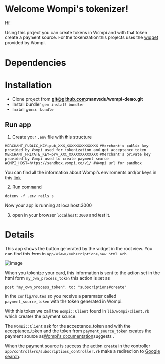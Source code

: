 # Welcome Wompi's tokenizer!

Hi! 

Using this project you can create tokens in Wompi and with that token create a payment source. 
For the tokenization this projects uses the [widget](https://docs.wompi.co/docs/en-us/fuentes-de-pago#widget-in-tokenization-mode) provided by Wompi.

# Dependencies


# Installation
- Clone project from **git@github.com:manvedu/wompi-demo.git**
- Install bundler `gem install bundler`
- Install gems ` bundle`


## Run app
1. Create your `.env` file with this structure
```
MERCHANT_PUBLIC_KEY=pub_XXX_XXXXXXXXXXXXXX #Merchant's public key provided by Wompi used for tokenization and get acceptance token
MERCHANT_PRIVATE_KEY=prv_XXX_XXXXXXXXXXXXX #Merchant's private key provided by Wompi used to create payment source
WOMPI_HOST=https://sandbox.wompi.co/v1/ #Wompi url for sandbox
```

You can find all the information about Wompi's enviroments and/or keys in this [link](https://docs.wompi.co/docs/en-us/ambientes-y-llaves)


2. Run command

```
dotenv -f .env rails s
```

Now your app is running at localhost:3000

3. open in your browser `localhost:3000` and test it.


# Details
This app shows the button generated by the widget in the root view. You can find this form in `app/views/subscriptions/new.html.erb`

![image](https://user-images.githubusercontent.com/11188064/143105675-0de197a5-055f-4fe2-87f6-6ed850398679.png)


When you tokenize your card, this information is sent to the action set in the html form `my_own_process_token`
this action is set as 
```
post "my_own_process_token", to: "subscriptions#create"
```
in the `config/routes` so you receive a paramater called `payment_source_token` with the token generated in Wompi.

With this token we call the `Wompi::Client` found in `lib/wompi/client.rb` which creates the payment source.

The `Wompi::Client` ask for the acceptance_token and with the acceptance_token and the token from `payment_source_token` creates the payment source as[Wompi's documentation](https://docs.wompi.co/docs/en-us/fuentes-de-pago)suggests .

When the payment source is success the action `create` in the  controller `app/controllers/subscriptions_controller.rb` make a redirection to 
[Google search](https://google.com).
